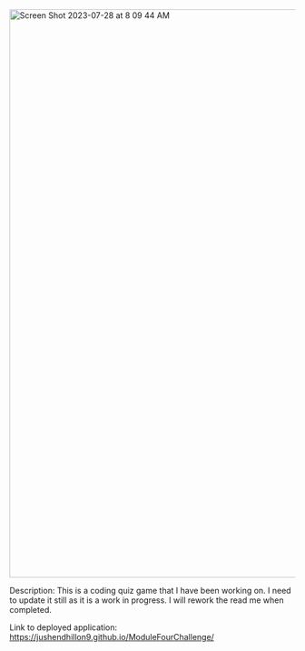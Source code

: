 <img width="1000" alt="Screen Shot 2023-07-28 at 8 09 44 AM" src="https://github.com/jushendhillon9/ModuleFourChallenge/assets/137123520/1878814b-41b7-4898-8ab8-a37cc9b99865">

Description: This is a coding quiz game that I have been working on. I need to update it still as it is a work in progress. I will rework the read me when completed.

Link to deployed application: https://jushendhillon9.github.io/ModuleFourChallenge/
